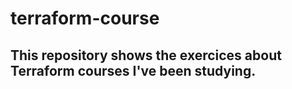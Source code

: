 # terraform-course

## This repository shows the exercices about Terraform courses I've been studying. 
